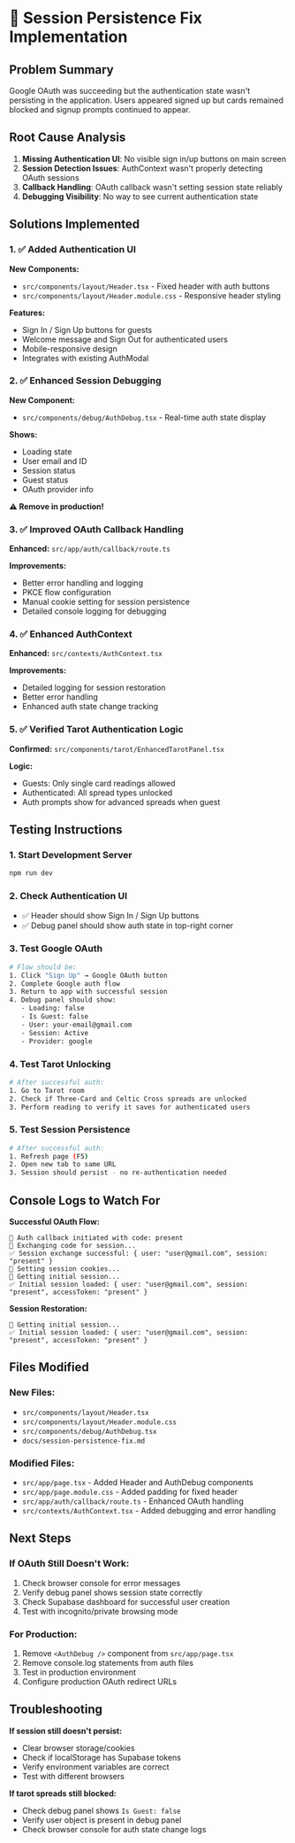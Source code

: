# 🔧 Session Persistence Fix Implementation

## Problem Summary
Google OAuth was succeeding but the authentication state wasn't persisting in the application. Users appeared signed up but cards remained blocked and signup prompts continued to appear.

## Root Cause Analysis
1. **Missing Authentication UI**: No visible sign in/up buttons on main screen
2. **Session Detection Issues**: AuthContext wasn't properly detecting OAuth sessions  
3. **Callback Handling**: OAuth callback wasn't setting session state reliably
4. **Debugging Visibility**: No way to see current authentication state

## Solutions Implemented

### 1. ✅ Added Authentication UI
**New Components:**
- `src/components/layout/Header.tsx` - Fixed header with auth buttons
- `src/components/layout/Header.module.css` - Responsive header styling

**Features:**
- Sign In / Sign Up buttons for guests
- Welcome message and Sign Out for authenticated users
- Mobile-responsive design
- Integrates with existing AuthModal

### 2. ✅ Enhanced Session Debugging  
**New Component:**
- `src/components/debug/AuthDebug.tsx` - Real-time auth state display

**Shows:**
- Loading state
- User email and ID
- Session status
- Guest status
- OAuth provider info

**⚠️ Remove in production!**

### 3. ✅ Improved OAuth Callback Handling
**Enhanced:** `src/app/auth/callback/route.ts`

**Improvements:**
- Better error handling and logging
- PKCE flow configuration
- Manual cookie setting for session persistence
- Detailed console logging for debugging

### 4. ✅ Enhanced AuthContext
**Enhanced:** `src/contexts/AuthContext.tsx`

**Improvements:**
- Detailed logging for session restoration
- Better error handling
- Enhanced auth state change tracking

### 5. ✅ Verified Tarot Authentication Logic
**Confirmed:** `src/components/tarot/EnhancedTarotPanel.tsx`

**Logic:**
- Guests: Only single card readings allowed
- Authenticated: All spread types unlocked
- Auth prompts show for advanced spreads when guest

## Testing Instructions

### 1. Start Development Server
```bash
npm run dev
```

### 2. Check Authentication UI
- ✅ Header should show Sign In / Sign Up buttons
- ✅ Debug panel should show auth state in top-right corner

### 3. Test Google OAuth
```bash
# Flow should be:
1. Click "Sign Up" → Google OAuth button
2. Complete Google auth flow  
3. Return to app with successful session
4. Debug panel should show:
   - Loading: false
   - Is Guest: false  
   - User: your-email@gmail.com
   - Session: Active
   - Provider: google
```

### 4. Test Tarot Unlocking
```bash
# After successful auth:
1. Go to Tarot room
2. Check if Three-Card and Celtic Cross spreads are unlocked
3. Perform reading to verify it saves for authenticated users
```

### 5. Test Session Persistence
```bash
# After successful auth:
1. Refresh page (F5)
2. Open new tab to same URL
3. Session should persist - no re-authentication needed
```

## Console Logs to Watch For

**Successful OAuth Flow:**
```
🔄 Auth callback initiated with code: present
🔄 Exchanging code for session...
✅ Session exchange successful: { user: "user@gmail.com", session: "present" }
🍪 Setting session cookies...
🔄 Getting initial session...
✅ Initial session loaded: { user: "user@gmail.com", session: "present", accessToken: "present" }
```

**Session Restoration:**
```
🔄 Getting initial session...
✅ Initial session loaded: { user: "user@gmail.com", session: "present", accessToken: "present" }
```

## Files Modified

### New Files:
- `src/components/layout/Header.tsx`
- `src/components/layout/Header.module.css`  
- `src/components/debug/AuthDebug.tsx`
- `docs/session-persistence-fix.md`

### Modified Files:
- `src/app/page.tsx` - Added Header and AuthDebug components
- `src/app/page.module.css` - Added padding for fixed header
- `src/app/auth/callback/route.ts` - Enhanced OAuth handling
- `src/contexts/AuthContext.tsx` - Added debugging and error handling

## Next Steps

### If OAuth Still Doesn't Work:
1. Check browser console for error messages
2. Verify debug panel shows session state correctly
3. Check Supabase dashboard for successful user creation
4. Test with incognito/private browsing mode

### For Production:
1. Remove `<AuthDebug />` component from `src/app/page.tsx`
2. Remove console.log statements from auth files
3. Test in production environment
4. Configure production OAuth redirect URLs

## Troubleshooting

**If session still doesn't persist:**
- Clear browser storage/cookies
- Check if localStorage has Supabase tokens
- Verify environment variables are correct
- Test with different browsers

**If tarot spreads still blocked:**
- Check debug panel shows `Is Guest: false`
- Verify user object is present in debug panel
- Check browser console for auth state change logs